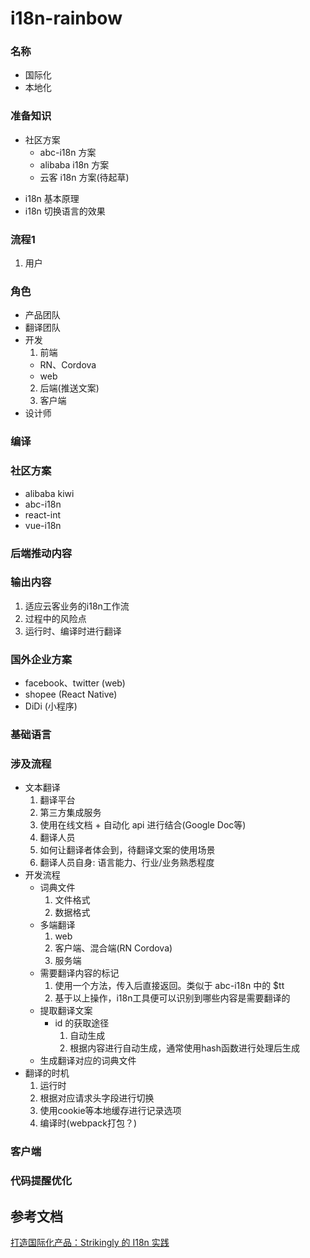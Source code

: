 # i18n-rainbow

### 名称
* 国际化
* 本地化

### 准备知识
* 社区方案
    - abc-i18n 方案
    - alibaba i18n 方案
    - 云客 i18n 方案(待起草)
- i18n 基本原理
- i18n 切换语言的效果

### 流程1

1. 用户

### 角色
* 产品团队
* 翻译团队
* 开发
  1. 前端
    * RN、Cordova
    * web
  2. 后端(推送文案)
  3. 客户端
* 设计师

### 编译

### 社区方案

- alibaba kiwi
- abc-i18n
- react-int
- vue-i18n

### 后端推动内容

### 输出内容

1. 适应云客业务的i18n工作流
2. 过程中的风险点
3. 运行时、编译时进行翻译


### 国外企业方案
* facebook、twitter (web)
* shopee (React Native)
* DiDi (小程序)

### 基础语言


### 涉及流程
* 文本翻译
  1. 翻译平台
    1. 第三方集成服务
    2. 使用在线文档 + 自动化 api 进行结合(Google Doc等)
  2. 翻译人员
    1. 如何让翻译者体会到，待翻译文案的使用场景    
    2. 翻译人员自身: 语言能力、行业/业务熟悉程度 
* 开发流程  
    * 词典文件
      1. 文件格式
      2. 数据格式
    * 多端翻译
      1. web
      2. 客户端、混合端(RN Cordova)
      3. 服务端
    * 需要翻译内容的标记  
      1. 使用一个方法，传入后直接返回。类似于 abc-i18n 中的 $tt
      2. 基于以上操作，i18n工具便可以识别到哪些内容是需要翻译的
    * 提取翻译文案
      * id 的获取途径
        1. 自动生成
        2. 根据内容进行自动生成，通常使用hash函数进行处理后生成
    * 生成翻译对应的词典文件
* 翻译的时机
  1. 运行时
    1. 根据对应请求头字段进行切换
    2. 使用cookie等本地缓存进行记录选项
  2. 编译时(webpack打包？)

### 客户端



### 代码提醒优化

## 参考文档
[打造国际化产品：Strikingly 的 I18n 实践](https://www.youtube.com/watch?v=PADEU4Px82I)
